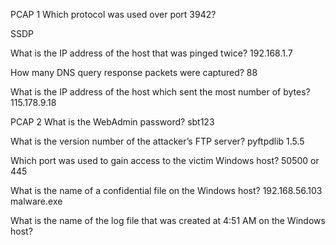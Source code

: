 PCAP 1
Which protocol was used over port 3942?

SSDP

What is the IP address of the host that was pinged twice?
192.168.1.7


How many DNS query response packets were captured?
88

What is the IP address of the host which sent the most number of bytes?
115.178.9.18

PCAP 2
What is the WebAdmin password?
sbt123

What is the version number of the attacker’s FTP server?
pyftpdlib 1.5.5

Which port was used to gain access to the victim Windows host?
50500 or 445 

What is the name of a confidential file on the Windows host?
192.168.56.103
malware.exe


What is the name of the log file that was created at 4:51 AM on the Windows host?





